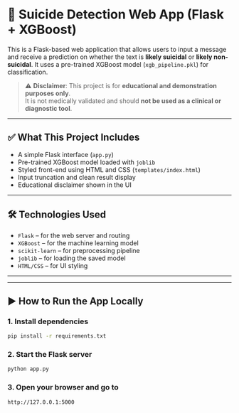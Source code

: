 # 🧠 Suicide Detection Web App (Flask + XGBoost)

This is a Flask-based web application that allows users to input a message and receive a prediction on whether the text is **likely suicidal** or **likely non-suicidal**. It uses a pre-trained XGBoost model (`xgb_pipeline.pkl`) for classification.

> ⚠️ **Disclaimer**: This project is for **educational and demonstration purposes only**.  
> It is not medically validated and should **not be used as a clinical or diagnostic tool**.

---

## ✅ What This Project Includes

- A simple Flask interface (`app.py`)
- Pre-trained XGBoost model loaded with `joblib`
- Styled front-end using HTML and CSS (`templates/index.html`)
- Input truncation and clean result display
- Educational disclaimer shown in the UI

---

## 🛠️ Technologies Used

- `Flask` – for the web server and routing  
- `XGBoost` – for the machine learning model  
- `scikit-learn` – for preprocessing pipeline  
- `joblib` – for loading the saved model  
- `HTML/CSS` – for UI styling

---


---

## ▶️ How to Run the App Locally

### 1. Install dependencies

```bash
pip install -r requirements.txt
```

### 2. Start the Flask server

```bash
python app.py
```

### 3. Open your browser and go to

```
http://127.0.0.1:5000
```


